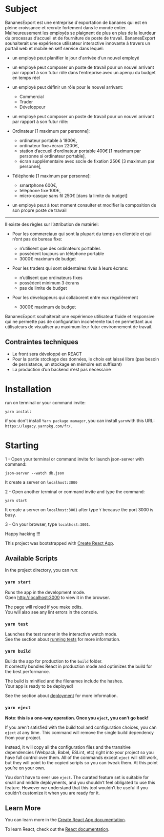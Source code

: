 # Subject

BananesExport est une entreprise d'exportation de bananes qui est en pleine croissance et recrute fortement dans le monde entier.
Malheureusement les employés se plaignent de plus en plus de la lourdeur du processus d’accueil et de fourniture de poste de travail.
BananesExport souhaiterait une expérience utilisateur interactive innovante à travers un portail web et mobile en self service dans lequel: 
- un employé peut planifier le jour d'arrivée d’un nouvel employé 
- un employé peut composer un poste de travail pour un nouvel arrivant par rapport à son futur rôle dans l’entreprise avec un aperçu du budget en temps réel 
- un employé peut définir un rôle pour le nouvel arrivant:     
  - Commercial     
  - Trader     
  - Développeur 
- un employé peut composer un poste de travail pour un nouvel arrivant par rapport à son futur rôle:      
- Ordinateur [1 maximum par personne]:         
  - ordinateur portable à 1800€,         
  - ordinateur fixe+écran  2200€,     
  - station d’accueil d’ordinateur portable 400€ [1 maximum par personne si ordinateur portable],     
  - écran supplémentaire avec socle de fixation 250€ [3 maximum par personne],     
- Téléphonie [1 maximum par personne]:         
    - smartphone 600€,         
    - téléphone fixe 100€,     
    - micro-casque sans fil 250€ [dans la limite du budget] 
  
- un employé peut à tout moment consulter et modifier la composition de son propre poste de travail 

* * *
 Il existe des règles sur l’attribution de matériel: 
 - Pour les commerciaux qui sont la plupart du temps en clientèle et qui n’ont pas de bureau fixe:
      - n’utilisent que des ordinateurs portables
      - possèdent toujours un téléphone portable
      - 3000€ maximum de budget 
      
 - Pour les traders qui sont sédentaires rivés à leurs écrans:
      - n’utilisent que ordinateurs fixes     
      - possèdent minimum 3 écrans     
      - pas de limite de budget
       
 - Pour les développeurs qui collaborent entre eux régulièrement
      - 3000€ maximum de budget 

BananesExport souhaiterait une expérience utilisateur fluide et responsive qui ne permette pas de configuration 
incohérente tout en permettant aux utilisateurs de visualiser au maximum leur futur environnement de travail. 


## Contraintes techniques 
- Le front sera développé en REACT 
- Pour la partie stockage des données, le choix est laissé libre (pas besoin de persistance, un stockage en mémoire est suffisant) 
- La production d’un backend n’est pas nécessaire

# Installation
run on terminal or your command invite:
```
yarn install
```

if you don't install `Yarn package manager`, you can install `yarn`with this URL: `https://legacy.yarnpkg.com/fr/`.

# Starting
1 - Open your terminal or command invite for launch json-server with command:
```
json-server --watch db.json
```

It create a server on `localhost:3000` 

2 - Open another terminal or command invite and type the command:
```
yarn start
```

It create a server on `localhost:3001` after type `Y` because the port 3000 is busy.

3 - On your browser, type `localhost:3001`.

Happy hacking !!!


This project was bootstrapped with [Create React App](https://github.com/facebook/create-react-app).

## Available Scripts

In the project directory, you can run:

### `yarn start`

Runs the app in the development mode.<br />
Open [http://localhost:3000](http://localhost:3000) to view it in the browser.

The page will reload if you make edits.<br />
You will also see any lint errors in the console.

### `yarn test`

Launches the test runner in the interactive watch mode.<br />
See the section about [running tests](https://facebook.github.io/create-react-app/docs/running-tests) for more information.

### `yarn build`

Builds the app for production to the `build` folder.<br />
It correctly bundles React in production mode and optimizes the build for the best performance.

The build is minified and the filenames include the hashes.<br />
Your app is ready to be deployed!

See the section about [deployment](https://facebook.github.io/create-react-app/docs/deployment) for more information.

### `yarn eject`

**Note: this is a one-way operation. Once you `eject`, you can’t go back!**

If you aren’t satisfied with the build tool and configuration choices, you can `eject` at any time. This command will remove the single build dependency from your project.

Instead, it will copy all the configuration files and the transitive dependencies (Webpack, Babel, ESLint, etc) right into your project so you have full control over them. All of the commands except `eject` will still work, but they will point to the copied scripts so you can tweak them. At this point you’re on your own.

You don’t have to ever use `eject`. The curated feature set is suitable for small and middle deployments, and you shouldn’t feel obligated to use this feature. However we understand that this tool wouldn’t be useful if you couldn’t customize it when you are ready for it.

## Learn More

You can learn more in the [Create React App documentation](https://facebook.github.io/create-react-app/docs/getting-started).

To learn React, check out the [React documentation](https://reactjs.org/).
